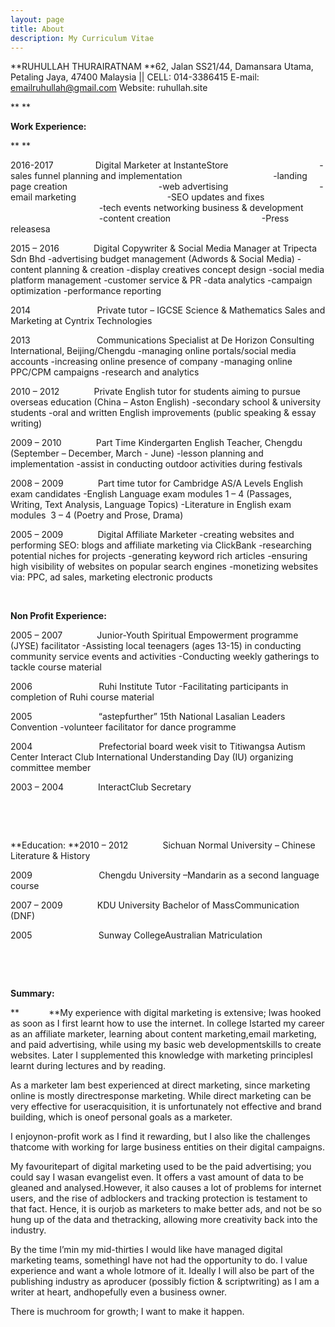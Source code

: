 ```yaml
---
layout: page
title: About
description: My Curriculum Vitae
---
```

**RUHULLAH
THURAIRATNAM
**62, Jalan SS21/44, Damansara Utama, Petaling Jaya,
47400 Malaysia || CELL: 014-3386415
E-mail: [emailruhullah@gmail.com](mailto:emailruhullah@gmail.com)
Website: ruhullah.site

** **

**Work Experience:**

** **

2016-2017                 Digital Marketer at InstanteStore
                                    -sales
funnel planning and implementation
                                    -landing
page creation
                                    -web
advertising
                                    -email
marketing
                                    -SEO
updates and fixes
                                    -tech
events networking business & development 
                                    -content
creation
                                    -Press
releasesa

2015 – 2016              Digital
Copywriter & Social Media Manager at Tripecta Sdn Bhd
-advertising budget management (Adwords & Social Media)
-content planning & creation
-display creatives concept design
-social media platform management
-customer service & PR
-data analytics 
-campaign optimization
-performance reporting

2014                           Private
tutor – IGCSE Science & Mathematics
Sales and Marketing at Cyntrix Technologies

2013                           Communications
Specialist at De Horizon Consulting International, Beijing/Chengdu
-managing online portals/social media accounts
-increasing online presence of company
-managing online PPC/CPM campaigns
-research and analytics

2010 – 2012              Private
English tutor for students aiming to pursue overseas education (China – Aston
English)
-secondary school & university students
-oral and written English improvements (public speaking & essay writing)

2009 – 2010              Part
Time Kindergarten English Teacher, Chengdu (September – December, March - June)
-lesson planning and implementation
-assist in conducting outdoor activities during festivals

2008 – 2009              Part
time tutor for Cambridge AS/A Levels English exam candidates
-English Language exam modules 1 – 4 (Passages, Writing, Text Analysis,
Language Topics)
-Literature in English exam modules  3 –
4 (Poetry and Prose, Drama)

2005 – 2009              Digital
Affiliate Marketer
-creating websites and performing SEO: blogs and affiliate marketing via
ClickBank
-researching potential niches for projects
-generating keyword rich articles 
-ensuring high visibility of websites on popular search engines
-monetizing websites via: PPC, ad sales, marketing electronic products

 

**Non Profit Experience:**

2005 – 2007              Junior-Youth
Spiritual Empowerment programme (JYSE) facilitator
-Assisting local teenagers (ages 13-15) in conducting community service events
and activities
-Conducting weekly gatherings to tackle course material

2006                           Ruhi
Institute Tutor
-Facilitating participants in completion of Ruhi course material

2005                           “astepfurther”
15th National Lasalian Leaders Convention
-volunteer facilitator for dance programme

2004                           Prefectorial
board week visit to Titiwangsa Autism Center
Interact Club International Understanding Day (IU) organizing committee member

2003 – 2004              InteractClub Secretary

 

 

**Education:
**2010 – 2012              Sichuan Normal University – Chinese Literature &
History

2009                           Chengdu University –Mandarin as a second language course

2007 – 2009              KDU University Bachelor of MassCommunication (DNF)

2005                           Sunway CollegeAustralian Matriculation

 

 

**Summary:**

**            **My experience with digital marketing is extensive; Iwas hooked as soon as I first learnt how to use the internet. In college Istarted my career as an affiliate marketer, learning about content marketing,email marketing, and paid advertising, while using my basic web developmentskills to create websites. Later I supplemented this knowledge with marketing principlesI learnt during lectures and by reading.

As a marketer Iam best experienced at direct marketing, since marketing online is mostly directresponse marketing. While direct marketing can be very effective for useracquisition, it is unfortunately not effective and brand building, which is oneof personal goals as a marketer. 

I enjoynon-profit work as I find it rewarding, but I also like the challenges thatcome with working for large business entities on their digital campaigns. 

My favouritepart of digital marketing used to be the paid advertising; you could say I wasan evangelist even. It offers a vast amount of data to be gleaned and analysed.However, it also causes a lot of problems for internet users, and the rise of adblockers and tracking protection is testament to that fact. Hence, it is ourjob as marketers to make better ads, and not be so hung up of the data and thetracking, allowing more creativity back into the industry. 

By the time I’min my mid-thirties I would like have managed digital marketing teams, somethingI have not had the opportunity to do. I value experience and want a whole lotmore of it. Ideally I will also be part of the publishing industry as aproducer (possibly fiction & scriptwriting) as I am a writer at heart, andhopefully even a business owner. 

There is muchroom for growth; I want to make it happen.














